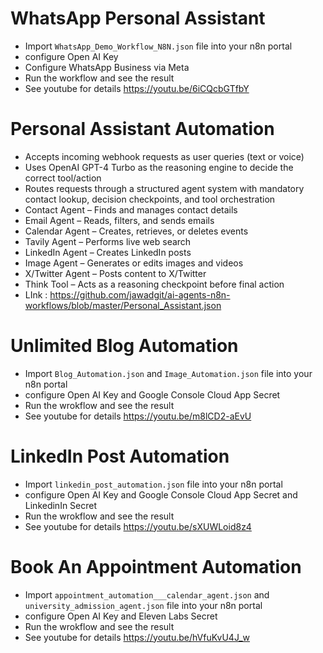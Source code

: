 # WhatsApp Personal Assistant
- Import `WhatsApp_Demo_Workflow_N8N.json` file into your n8n portal
- configure Open AI Key 
- Configure WhatsApp Business via Meta 
- Run the workflow and see the result 
- See youtube for details https://youtu.be/6iCQcbGTfbY

# Personal Assistant Automation
- Accepts incoming webhook requests as user queries (text or voice)
- Uses OpenAI GPT-4 Turbo as the reasoning engine to decide the correct tool/action
- Routes requests through a structured agent system with mandatory contact lookup, decision checkpoints, and tool orchestration
- Contact Agent – Finds and manages contact details
- Email Agent – Reads, filters, and sends emails
- Calendar Agent – Creates, retrieves, or deletes events
- Tavily Agent – Performs live web search
- LinkedIn Agent – Creates LinkedIn posts
- Image Agent – Generates or edits images and videos
- X/Twitter Agent – Posts content to X/Twitter
- Think Tool – Acts as a reasoning checkpoint before final action
- LInk : https://github.com/jawadgit/ai-agents-n8n-workflows/blob/master/Personal_Assistant.json

# Unlimited Blog Automation
- Import `Blog_Automation.json` and `Image_Automation.json` file into your n8n portal
- configure Open AI Key and Google Console Cloud App Secret
- Run the wrokflow and see the result 
- See youtube for details https://youtu.be/m8lCD2-aEvU

# LinkedIn Post Automation
- Import `linkedin_post_automation.json` file into your n8n portal
- configure Open AI Key and Google Console Cloud App Secret and LinkedinIn Secret 
- Run the wrokflow and see the result 
- See youtube for details https://youtu.be/sXUWLoid8z4

# Book An Appointment Automation
- Import `appointment_automation___calendar_agent.json` and `university_admission_agent.json` file into your n8n portal
- configure Open AI Key and Eleven Labs Secret
- Run the wrokflow and see the result 
- See youtube for details https://youtu.be/hVfuKvU4J_w


